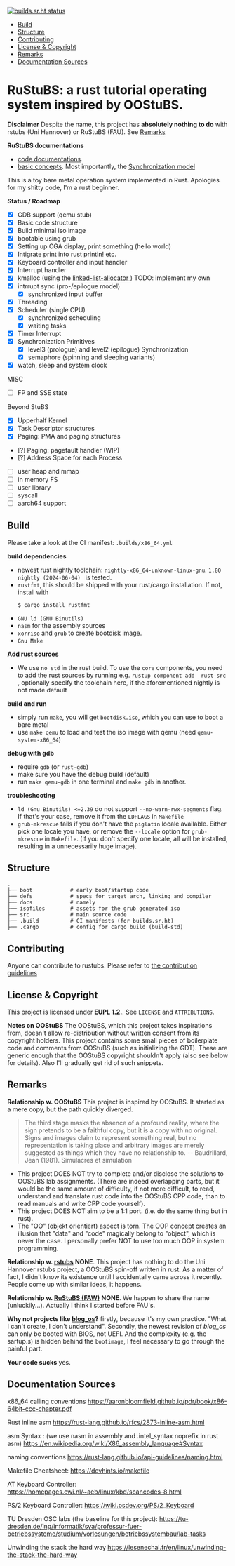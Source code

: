 [![builds.sr.ht status](https://builds.sr.ht/~shrik3/rustubs/commits/master/x86_64.yml.svg)](https://builds.sr.ht/~shrik3/rustubs/commits/master/x86_64.yml?)

* [Build](#build)
* [Structure](#structure)
* [Contributing](#contributing)
* [License & Copyright](#license-amp-copyright)
* [Remarks](#remarks)
* [Documentation Sources](#documentation-sources)

# RuStuBS: a rust tutorial operating system inspired by OOStuBS.

**Disclaimer**
Despite the name, this project has **absolutely nothing to do** with rstubs (Uni
Hannover) or RuStuBS (FAU). See [Remarks](#remarks)

**RuStuBS documentations**
- [code documentations](https://rustubs.shrik3.com/rustubs/index.html).
- [basic concepts](https://git.sr.ht/~shrik3/rustubs/tree/master/item/docs).
   Most importantly, the [Synchronization model](https://git.sr.ht/~shrik3/rustubs/tree/master/item/docs/sync_model.txt)

This is a toy bare metal operation system implemented in Rust. Apologies for my
shitty code, I'm a rust beginner.

**Status / Roadmap**
- [X] GDB support (qemu stub)
- [X] Basic code structure
- [X] Build minimal iso image
- [X] bootable using grub
- [X] Setting up CGA display, print something (hello world)
- [X] Intigrate print into rust println! etc.
- [X] Keyboard controller and input handler
- [X] Interrupt handler
- [X] kmalloc (using the [linked-list-allocator ](https://github.com/rust-osdev/linked-list-allocator))
    TODO: implement my own
- [X] intrrupt sync (pro-/epilogue model)
    - [X] synchronized input buffer
- [X] Threading
- [X] Scheduler (single CPU)
    - [X] synchronized scheduling
    - [X] waiting tasks
- [X] Timer Interrupt
- [X] Synchronization Primitives
    - [X] level3 (prologue) and level2 (epilogue) Synchronization
    - [X] semaphore (spinning and sleeping variants)
- [X] watch, sleep and system clock

MISC
- [ ] FP and SSE state

Beyond StuBS
- [X] Upperhalf Kernel
- [X] Task Descriptor structures
- [X] Paging: PMA and paging structures
- [?] Paging: pagefault handler (WIP)
- [?] Address Space for each Process
- [ ] user heap and mmap
- [ ] in memory FS
- [ ] user library
- [ ] syscall
- [ ] aarch64 support

## Build

Please take a look at the CI manifest:
`.builds/x86_64.yml`

**build dependencies**
- newest rust nightly toolchain: `nightly-x86_64-unknown-linux-gnu`. `1.80
  nightly (2024-06-04) ` is tested.
- `rustfmt`, this should be shipped with your rust/cargo installation. If not,
  install with
    ```
    $ cargo install rustfmt
    ```
- `GNU ld (GNU Binutils)`
- `nasm` for the assembly sources
- `xorriso` and `grub` to create bootdisk image.
- `Gnu Make`


**Add rust sources**
- We use `no_std` in the rust build. To use the `core` components, you need to
  add the rust sources by running e.g. `rustup component add  rust-src`
  , optionally specify the toolchain here, if the aforementioned nightly is not
  made default

**build and run**
- simply run `make`, you will get `bootdisk.iso`, which you can use to boot a
  bare metal
- use `make qemu` to load and test the iso image with qemu (need
  `qemu-system-x86_64`)

**debug with gdb**
- require `gdb` (or `rust-gdb`)
- make sure you have the debug build (default)
- run `make qemu-gdb` in one terminal and `make gdb` in another.

**troubleshooting**
- `ld (Gnu Binutils) <=2.39` do not support `--no-warn-rwx-segments` flag. If
  that's your case, remove it from the `LDFLAGS` in `Makefile`
- `grub-mkrescue` fails if you don't have the `piglatin` locale available.
  Either pick one locale you have, or remove the `--locale` option for
  `grub-mkrescue` in `Makefile`. (If you don't specify one locale, all will be
  installed, resulting in a unnecessarily huge image).

## Structure

```
.
├── boot            # early boot/startup code
├── defs            # specs for target arch, linking and compiler
├── docs            # namely
├── isofiles        # assets for the grub generated iso
├── src             # main source code
├── .build          # CI manifests (for builds.sr.ht)
├── .cargo          # config for cargo build (build-std)

```

## Contributing

Anyone can contribute to rustubs. Please refer to
[the contribution guidelines](https://git.sr.ht/~shrik3/rustubs/tree/master/item/CONTRIBUTING.md)

## License & Copyright

This project is licensed under **EUPL 1.2.**. See `LICENSE` and `ATTRIBUTIONS`.

**Notes on OOStuBS**
The OOStuBS, which this project takes inspirations from, doesn't allow
re-distribution without written consent from its copyright holders. This project
contains some small pieces of boilerplate code and comments from OOStuBS (such
as initializing the GDT). These are generic enough that the OOStuBS copyright
shouldn't apply (also see below for details). Also I'll gradually get rid of
such snippets.

## Remarks

**Relationship w. OOStuBS**
This project is inspired by OOStuBS. It started as a mere copy, but the path
quickly diverged.

> The third stage masks the absence of a profound reality, where the sign
> pretends to be a faithful copy, but it is a copy with no original. Signs and
> images claim to represent something real, but no representation is taking
> place and arbitrary images are merely suggested as things which they have no
> relationship to.  -- Baudrillard, Jean (1981). Simulacres et simulation

- This project DOES NOT try to complete and/or disclose the solutions to OOStuBS
  lab assignments. (There are indeed overlapping parts, but it would be the same
  amount of difficulty, if not more difficult, to read, understand and
  translate rust code into the OOStuBS CPP code, than to read manuals and write
  CPP code yourself).
- This project DOES NOT aim to be a 1:1 port. (i.e. do the same thing but in
  rust).
- The "OO" (objekt orientiert) aspect is torn. The OOP concept creates an illusion
  that "data" and "code" magically belong to "object", which is never the case.
  I personally prefer NOT to use too much OOP in system programming.

**Relationship w. [rstubs](https://www.sra.uni-hannover.de/Lehre/WS23/L_BST/rdoc/rstubs/)**
**NONE**. This project has nothing to do the Uni Hannover rstubs project, a
OOStuBS spin-off written in rust. As a matter of fact, I didn't know its
existence until I accidentally came across it recently. People come up with
similar ideas, it happens.

**Relationship w. [RuStuBS (FAW)](https://sys.cs.fau.de/research/ergoo)**
**NONE**. We happen to share the name (unluckily...). Actually I think I started
before FAU's.

**Why not projects like [blog_os](https://os.phil-opp.com/)?**
firstly, because it's my own practice. "What I can't create, I don't understand".
Secondly, the newest revision of *blog_os* can only be booted with BIOS, not
UEFI. And the complexity (e.g. the sartup.s) is hidden behind the `bootimage`,
I feel necessary to go through the painful part.

**Your code sucks**
yes.

## Documentation Sources

x86_64 calling conventions
https://aaronbloomfield.github.io/pdr/book/x86-64bit-ccc-chapter.pdf

Rust inline asm
https://rust-lang.github.io/rfcs/2873-inline-asm.html

asm Syntax : (we use nasm in assembly and .intel_syntax noprefix in rust asm)
https://en.wikipedia.org/wiki/X86_assembly_language#Syntax

naming conventions
https://rust-lang.github.io/api-guidelines/naming.html

Makefile Cheatsheet:
https://devhints.io/makefile

AT Keyboard Controller:
https://homepages.cwi.nl/~aeb/linux/kbd/scancodes-8.html

PS/2 Keyboard Controller:
https://wiki.osdev.org/PS/2_Keyboard

TU Dresden OSC labs (the baseline for this project):
https://tu-dresden.de/ing/informatik/sya/professur-fuer-betriebssysteme/studium/vorlesungen/betriebssystembau/lab-tasks

Unwinding the stack the hard way
https://lesenechal.fr/en/linux/unwinding-the-stack-the-hard-way
